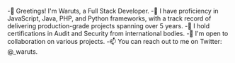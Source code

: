-👋 Greetings! I'm Waruts, a Full Stack Developer. </n>
-👀 I have proficiency in JavaScript, Java, PHP, and Python frameworks, with a track record of delivering production-grade projects spanning over 5 years.
-🌱 I hold certifications in Audit and Security from international bodies.
-💞️ I'm open to collaboration on various projects.
-📫 You can reach out to me on Twitter: @_waruts.

<!---
waruts1/waruts1 is a ✨ special ✨ repository because its `README.md` (this file) appears on your GitHub profile.
You can click the Preview link to take a look at your changes.
--->
